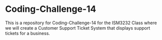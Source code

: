 # Coding-Challenge-14
This is a repository for Coding-Challenge-14 for the ISM3232 Class where we will create a Customer Support Ticket System that displays support tickets for a business.
